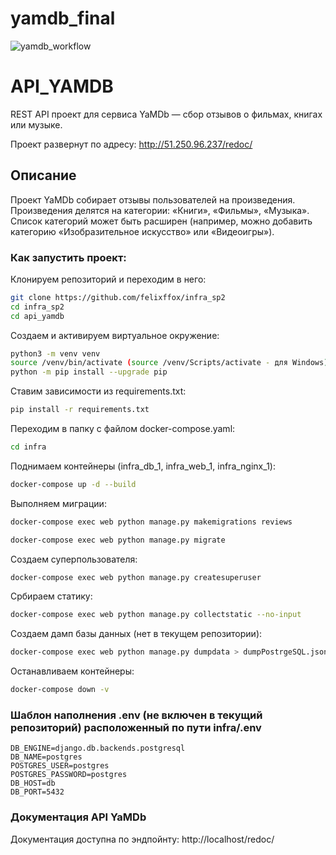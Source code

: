 # yamdb_final
![yamdb_workflow](https://github.com/felixffox/yamdb_final/actions/workflows/yamdb_workflow.yml/badge.svg)

# API_YAMDB
REST API проект для сервиса YaMDb — сбор отзывов о фильмах, книгах или музыке.

Проект развернут по адресу: http://51.250.96.237/redoc/

## Описание

Проект YaMDb собирает отзывы пользователей на произведения.
Произведения делятся на категории: «Книги», «Фильмы», «Музыка».
Список категорий  может быть расширен (например, можно добавить категорию «Изобразительное искусство» или «Видеоигры»).
### Как запустить проект:

Клонируем репозиторий и переходим в него:
```bash
git clone https://github.com/felixffox/infra_sp2
cd infra_sp2
cd api_yamdb
```

Создаем и активируем виртуальное окружение:
```bash
python3 -m venv venv
source /venv/bin/activate (source /venv/Scripts/activate - для Windows)
python -m pip install --upgrade pip
```

Ставим зависимости из requirements.txt:
```bash
pip install -r requirements.txt
```

Переходим в папку с файлом docker-compose.yaml:
```bash
cd infra
```

Поднимаем контейнеры (infra_db_1, infra_web_1, infra_nginx_1):
```bash
docker-compose up -d --build
```

Выполняем миграции:
```bash
docker-compose exec web python manage.py makemigrations reviews
```
```bash
docker-compose exec web python manage.py migrate
```

Создаем суперпользователя:
```bash
docker-compose exec web python manage.py createsuperuser
```

Србираем статику:
```bash
docker-compose exec web python manage.py collectstatic --no-input
```

Создаем дамп базы данных (нет в текущем репозитории):
```bash
docker-compose exec web python manage.py dumpdata > dumpPostrgeSQL.json
```

Останавливаем контейнеры:
```bash
docker-compose down -v
```

### Шаблон наполнения .env (не включен в текущий репозиторий) расположенный по пути infra/.env
```
DB_ENGINE=django.db.backends.postgresql
DB_NAME=postgres
POSTGRES_USER=postgres
POSTGRES_PASSWORD=postgres
DB_HOST=db
DB_PORT=5432
```

### Документация API YaMDb
Документация доступна по эндпойнту: http://localhost/redoc/
